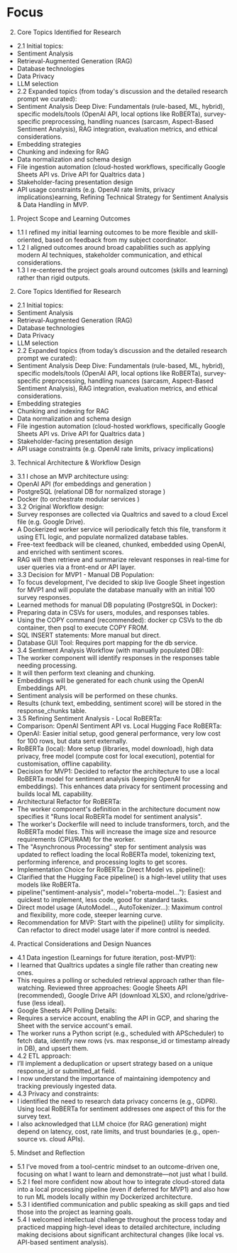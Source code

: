 # Focus
2. Core Topics Identified for Research
- 2.1 Initial topics:
- Sentiment Analysis
- Retrieval-Augmented Generation (RAG)
- Database technologies
- Data Privacy
- LLM selection
- 2.2 Expanded topics (from today's discussion and the detailed research prompt we curated):
- Sentiment Analysis Deep Dive: Fundamentals (rule-based, ML, hybrid), specific models/tools (OpenAI API, local options like RoBERTa), survey-specific preprocessing, handling nuances (sarcasm, Aspect-Based Sentiment Analysis), RAG integration, evaluation metrics, and ethical considerations.
- Embedding strategies
- Chunking and indexing for RAG 
- Data normalization and schema design
- File ingestion automation (cloud-hosted workflows, specifically Google Sheets API vs. Drive API for Qualtrics data )
- Stakeholder-facing presentation design
- API usage constraints (e.g. OpenAI rate limits, privacy implications)earning, Refining Technical Strategy for Sentiment Analysis & Data Handling in MVP.

1. Project Scope and Learning Outcomes
- 1.1 I refined my initial learning outcomes to be more flexible and skill-oriented, based on feedback from my subject coordinator.
- 1.2 I aligned outcomes around broad capabilities such as applying modern AI techniques, stakeholder communication, and ethical considerations.
- 1.3 I re-centered the project goals around outcomes (skills and learning) rather than rigid outputs.

2. Core Topics Identified for Research
* 2.1 Initial topics:
* Sentiment Analysis
* Retrieval-Augmented Generation (RAG)
* Database technologies
* Data Privacy
* LLM selection
* 2.2 Expanded topics (from today’s discussion and the detailed research prompt we curated):
* Sentiment Analysis Deep Dive: Fundamentals (rule-based, ML, hybrid), specific models/tools (OpenAI API, local options like RoBERTa), survey-specific preprocessing, handling nuances (sarcasm, Aspect-Based Sentiment Analysis), RAG integration, evaluation metrics, and ethical considerations.
* Embedding strategies
* Chunking and indexing for RAG 
* Data normalization and schema design
* File ingestion automation (cloud-hosted workflows, specifically Google Sheets API vs. Drive API for Qualtrics data )
* Stakeholder-facing presentation design
* API usage constraints (e.g. OpenAI rate limits, privacy implications)


3. Technical Architecture & Workflow Design
- 3.1 I chose an MVP architecture using:
- OpenAI API (for embeddings and generation )
- PostgreSQL (relational DB for normalized storage )
- Docker (to orchestrate modular services )
- 3.2 Original Workflow design:
- Survey responses are collected via Qualtrics and saved to a cloud Excel file (e.g. Google Drive).
- A Dockerized worker service will periodically fetch this file, transform it using ETL logic, and populate normalized database tables.
- Free-text feedback will be cleaned, chunked, embedded using OpenAI, and enriched with sentiment scores.
- RAG will then retrieve and summarize relevant responses in real-time for user queries via a front-end or API layer.
- 3.3 Decision for MVP1 - Manual DB Population:
- To focus development, I've decided to skip live Google Sheet ingestion for MVP1 and will populate the database manually with an initial 100 survey responses.
- Learned methods for manual DB populating (PostgreSQL in Docker):
- Preparing data in CSVs for users, modules, and responses tables.
- Using the COPY command (recommended): docker cp CSVs to the db container, then psql to execute COPY FROM.
- SQL INSERT statements: More manual but direct.
- Database GUI Tool: Requires port mapping for the db service.
- 3.4 Sentiment Analysis Workflow (with manually populated DB):
- The worker component will identify responses in the responses table needing processing.
- It will then perform text cleaning and chunking.
- Embeddings will be generated for each chunk using the OpenAI Embeddings API.
- Sentiment analysis will be performed on these chunks.
- Results (chunk text, embedding, sentiment score) will be stored in the response_chunks table.
- 3.5 Refining Sentiment Analysis - Local RoBERTa:
- Comparison: OpenAI Sentiment API vs. Local Hugging Face RoBERTa:
- OpenAI: Easier initial setup, good general performance, very low cost for 100 rows, but data sent externally.
- RoBERTa (local): More setup (libraries, model download), high data privacy, free model (compute cost for local execution), potential for customisation, offline capability.
- Decision for MVP1: Decided to refactor the architecture to use a local RoBERTa model for sentiment analysis (keeping OpenAI for embeddings). This enhances data privacy for sentiment processing and builds local ML capability.
- Architectural Refactor for RoBERTa:
- The worker component's definition in the architecture document now specifies it "Runs local RoBERTa model for sentiment analysis".
- The worker's Dockerfile will need to include transformers, torch, and the RoBERTa model files. This will increase the image size and resource requirements (CPU/RAM) for the worker.
- The "Asynchronous Processing" step for sentiment analysis was updated to reflect loading the local RoBERTa model, tokenizing text, performing inference, and processing logits to get scores.
- Implementation Choice for RoBERTa: Direct Model vs. pipeline():
- Clarified that the Hugging Face pipeline() is a high-level utility that uses models like RoBERTa.
- pipeline("sentiment-analysis", model="roberta-model..."): Easiest and quickest to implement, less code, good for standard tasks.
- Direct model usage (AutoModel..., AutoTokenizer...): Maximum control and flexibility, more code, steeper learning curve.
- Recommendation for MVP: Start with the pipeline() utility for simplicity. Can refactor to direct model usage later if more control is needed.


4. Practical Considerations and Design Nuances
- 4.1 Data ingestion (Learnings for future iteration, post-MVP1):
- I learned that Qualtrics updates a single file rather than creating new ones.
- This requires a polling or scheduled retrieval approach rather than file-watching. Reviewed three approaches: Google Sheets API (recommended), Google Drive API (download XLSX), and rclone/gdrive-fuse (less ideal).
- Google Sheets API Polling Details:
- Requires a service account, enabling the API in GCP, and sharing the Sheet with the service account's email.
- The worker runs a Python script (e.g., scheduled with APScheduler) to fetch data, identify new rows (vs. max response_id or timestamp already in DB), and upsert them.
- 4.2 ETL approach:
- I’ll implement a deduplication or upsert strategy based on a unique response_id or submitted_at field.
- I now understand the importance of maintaining idempotency and tracking previously ingested data.
- 4.3 Privacy and constraints:
- I identified the need to research data privacy concerns (e.g., GDPR). Using local RoBERTa for sentiment addresses one aspect of this for the survey text.
- I also acknowledged that LLM choice (for RAG generation) might depend on latency, cost, rate limits, and trust boundaries (e.g., open-source vs. cloud APIs).


5. Mindset and Reflection
- 5.1 I’ve moved from a tool-centric mindset to an outcome-driven one, focusing on what I want to learn and demonstrate—not just what I build.
- 5.2 I feel more confident now about how to integrate cloud-stored data into a local processing pipeline (even if deferred for MVP1) and also how to run ML models locally within my Dockerized architecture.
- 5.3 I identified communication and public speaking as skill gaps and tied those into the project as learning goals.
- 5.4 I welcomed intellectual challenge throughout the process today and practiced mapping high-level ideas to detailed architecture, including making decisions about significant architectural changes (like local vs. API-based sentiment analysis).